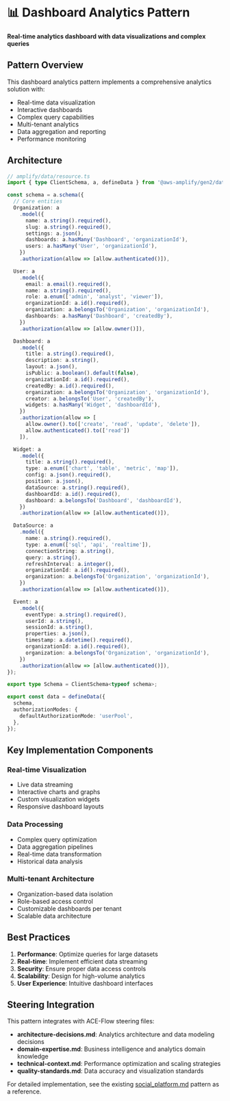 # 📊 Dashboard Analytics Pattern

**Real-time analytics dashboard with data visualizations and complex queries**

## Pattern Overview

This dashboard analytics pattern implements a comprehensive analytics solution with:
- Real-time data visualization
- Interactive dashboards
- Complex query capabilities
- Multi-tenant analytics
- Data aggregation and reporting
- Performance monitoring

## Architecture

```typescript
// amplify/data/resource.ts
import { type ClientSchema, a, defineData } from '@aws-amplify/gen2/data';

const schema = a.schema({
  // Core entities
  Organization: a
    .model({
      name: a.string().required(),
      slug: a.string().required(),
      settings: a.json(),
      dashboards: a.hasMany('Dashboard', 'organizationId'),
      users: a.hasMany('User', 'organizationId'),
    })
    .authorization(allow => [allow.authenticated()]),

  User: a
    .model({
      email: a.email().required(),
      name: a.string().required(),
      role: a.enum(['admin', 'analyst', 'viewer']),
      organizationId: a.id().required(),
      organization: a.belongsTo('Organization', 'organizationId'),
      dashboards: a.hasMany('Dashboard', 'createdBy'),
    })
    .authorization(allow => [allow.owner()]),

  Dashboard: a
    .model({
      title: a.string().required(),
      description: a.string(),
      layout: a.json(),
      isPublic: a.boolean().default(false),
      organizationId: a.id().required(),
      createdBy: a.id().required(),
      organization: a.belongsTo('Organization', 'organizationId'),
      creator: a.belongsTo('User', 'createdBy'),
      widgets: a.hasMany('Widget', 'dashboardId'),
    })
    .authorization(allow => [
      allow.owner().to(['create', 'read', 'update', 'delete']),
      allow.authenticated().to(['read'])
    ]),

  Widget: a
    .model({
      title: a.string().required(),
      type: a.enum(['chart', 'table', 'metric', 'map']),
      config: a.json().required(),
      position: a.json(),
      dataSource: a.string().required(),
      dashboardId: a.id().required(),
      dashboard: a.belongsTo('Dashboard', 'dashboardId'),
    })
    .authorization(allow => [allow.authenticated()]),

  DataSource: a
    .model({
      name: a.string().required(),
      type: a.enum(['sql', 'api', 'realtime']),
      connectionString: a.string(),
      query: a.string(),
      refreshInterval: a.integer(),
      organizationId: a.id().required(),
      organization: a.belongsTo('Organization', 'organizationId'),
    })
    .authorization(allow => [allow.authenticated()]),

  Event: a
    .model({
      eventType: a.string().required(),
      userId: a.string(),
      sessionId: a.string(),
      properties: a.json(),
      timestamp: a.datetime().required(),
      organizationId: a.id().required(),
      organization: a.belongsTo('Organization', 'organizationId'),
    })
    .authorization(allow => [allow.authenticated()]),
});

export type Schema = ClientSchema<typeof schema>;

export const data = defineData({
  schema,
  authorizationModes: {
    defaultAuthorizationMode: 'userPool',
  },
});
```

## Key Implementation Components

### Real-time Visualization
- Live data streaming
- Interactive charts and graphs
- Custom visualization widgets
- Responsive dashboard layouts

### Data Processing
- Complex query optimization
- Data aggregation pipelines
- Real-time data transformation
- Historical data analysis

### Multi-tenant Architecture
- Organization-based data isolation
- Role-based access control
- Customizable dashboards per tenant
- Scalable data architecture

## Best Practices

1. **Performance**: Optimize queries for large datasets
2. **Real-time**: Implement efficient data streaming
3. **Security**: Ensure proper data access controls
4. **Scalability**: Design for high-volume analytics
5. **User Experience**: Intuitive dashboard interfaces

## Steering Integration

This pattern integrates with ACE-Flow steering files:
- **architecture-decisions.md**: Analytics architecture and data modeling decisions
- **domain-expertise.md**: Business intelligence and analytics domain knowledge
- **technical-context.md**: Performance optimization and scaling strategies
- **quality-standards.md**: Data accuracy and visualization standards

For detailed implementation, see the existing [social_platform.md](./social_platform.md) pattern as a reference.